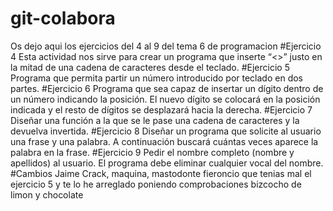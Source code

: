# git-colabora
Os dejo aqui los ejercicios del 4 al 9 del tema 6 de programacion
#Ejercicio 4
Esta actividad nos sirve para crear un programa que inserte “<>” justo en la mitad de una cadena de caracteres desde el teclado.
#Ejercicio 5
Programa que permita partir un número introducido por teclado en dos partes.
#Ejercicio 6
Programa que sea capaz de insertar un dígito dentro de un número indicando la posición. El nuevo dígito se colocará en la posición indicada y el resto de dígitos se desplazará hacia la derecha.
#Ejercicio 7
Diseñar una función a la que se le pase una cadena de caracteres y la devuelva invertida.
#Ejercicio 8
Diseñar un programa que solicite al usuario una frase y una palabra. A continuación buscará cuántas veces aparece la palabra en la frase.
#Ejercicio 9
Pedir el nombre completo (nombre y apellidos) al usuario. El programa debe eliminar cualquier vocal del nombre.
#Cambios Jaime
Crack, maquina, mastodonte fieroncio que tenias mal el ejercicio 5 y te lo he arreglado poniendo comprobaciones bizcocho de limon y chocolate